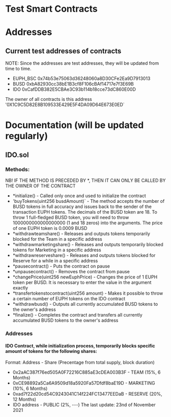 # Test Smart Contracts
# Addresses
## Current test addresses of contracts
NOTE: Since the addresses are test addresses, they will be updated from time to time.
- EUPH_BSC 0x74b53e75063d36248060a8D30CFe2Ea9D7913013
- BUSD 0xbA82930cc38bE1B3cf8F106cBAf14717e7f3E69B
- IDO 0xCafDDB382E5CBAe3C93b114b18cce73dC860E00D  

The owner of all contracts is this address '0X1C9C5D82E8B109533E429E5F4DA09D64E673E0ED`

# Documentation (will be updated regularly)
## IDO.sol
### Methods:
NB! IF THE METHOD IS PRECEDED BY *, THEN IT CAN ONLY BE CALLED BY THE OWNER OF THE CONTRACT

- *initialize() - Called only once and used to initialize the contract
- 'buyTokens(uint256 busdAmount)` - The method accepts the number of BUSD tokens in full accuracy and issues back to the sender of the transaction EUPH tokens. The decimals of the BUSD token are 18. To throw 1 full-fledged BUSD token, you will need to throw 1000000000000000000 (1 and 18 zeros) into the arguments. The price of one EUPH token is 0.0009 BUSD
- *withdrawteamshare() - Releases and outputs tokens temporarily blocked for the Team in a specific address
- *withdrawmarketingshare() - Releases and outputs temporarily blocked tokens for Marketing in a specific address
- *withdrawreserveshare() - Releases and outputs tokens blocked for Reserve for a while in a specific address
- *pausecontract() - Puts the contract on pause
- *unpausecontract() - Removes the contract from pause
- *changePrice(uint256 newEuphPrice) - Changes the price of 1 EUPH token per BUSD. It is necessary to enter the value in the argument exactly
- *transfertokenstocontract(uint256 amount) - Makes it possible to throw a certain number of EUPH tokens on the IDO contract
- *withdrawbusd() - Outputs all currently accumulated BUSD tokens to the owner's address  
- *finalize() - Completes the contract and transfers all currently accumulated BUSD tokens to the owner's address

### Addresses
#### IDO Contract, while initialization process, temporarily blocks specific amount of tokens for the following shares:
Format: Address - Share (Precentage from total supply, block duration)  
- 0x2aAC387f76ed505A0F72216C885aE3cDEA003B3F - TEAM (15%, 6 Months)
- 0xCE98892a5Ca6A9509d18a5920Fa57Dfdf8baE19D - MARKETING (10%, 6 Months)
- 0xad7f22d20cd54C9243041C14f224FC13477EEDaB - RESERVE (20%, 12 Months)
- IDO address - PUBLIC (2%, ---)
The last update: 23nd of November 2021
